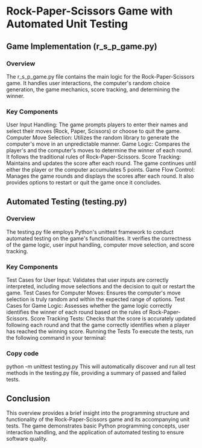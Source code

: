 # Rock-Paper-Scissors Game with Automated Unit Testing

## Game Implementation (r_s_p_game.py)

### Overview
The r_s_p_game.py file contains the main logic for the Rock-Paper-Scissors game. It handles user interactions, the computer's random choice generation, the game mechanics, score tracking, and determining the winner.

### Key Components
User Input Handling: The game prompts players to enter their names and select their moves (Rock, Paper, Scissors) or choose to quit the game.
Computer Move Selection: Utilizes the random library to generate the computer's move in an unpredictable manner.
Game Logic: Compares the player's and the computer's moves to determine the winner of each round. It follows the traditional rules of Rock-Paper-Scissors.
Score Tracking: Maintains and updates the score after each round. The game continues until either the player or the computer accumulates 5 points.
Game Flow Control: Manages the game rounds and displays the scores after each round. It also provides options to restart or quit the game once it concludes.

## Automated Testing (testing.py)

### Overview
The testing.py file employs Python's unittest framework to conduct automated testing on the game's functionalities. It verifies the correctness of the game logic, user input handling, computer move selection, and score tracking.

### Key Components
Test Cases for User Input: Validates that user inputs are correctly interpreted, including move selections and the decision to quit or restart the game.
Test Cases for Computer Moves: Ensures the computer's move selection is truly random and within the expected range of options.
Test Cases for Game Logic: Assesses whether the game logic correctly identifies the winner of each round based on the rules of Rock-Paper-Scissors.
Score Tracking Tests: Checks that the score is accurately updated following each round and that the game correctly identifies when a player has reached the winning score.
Running the Tests
To execute the tests, run the following command in your terminal:

### Copy code
python -m unittest testing.py
This will automatically discover and run all test methods in the testing.py file, providing a summary of passed and failed tests.

## Conclusion
This overview provides a brief insight into the programming structure and functionality of the Rock-Paper-Scissors game and its accompanying unit tests. The game demonstrates basic Python programming concepts, user interaction handling, and the application of automated testing to ensure software quality.
